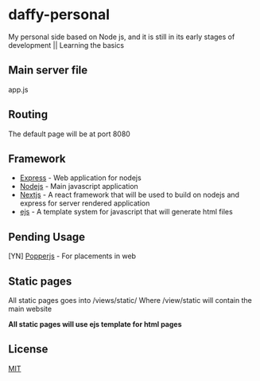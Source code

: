 # daffy-personal
My personal side based on Node js, and it is still in its early stages of development || Learning the basics

## Main server file
app.js

## Routing
The default page will be at port 8080

## Framework
* [Express](https://expressjs.com) - Web application for nodejs
* [Nodejs](https://nodejs.org) - Main javascript application
* [Nextjs](https://nextjs.org) - A react framework that will be used to build on nodejs and express for server rendered application
* [ejs](https://ejs.co/) - A template system for javascript that will generate html files

## Pending Usage
[YN] [Popperjs](https://popper.js.org/) - For placements in web

## Static pages
All static pages goes into /views/static/
Where /view/static will contain the main website

**All static pages will use ejs template for html pages**

## License
[MIT](https://choosealicense.com/licenses/mit/)
